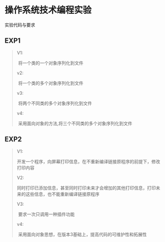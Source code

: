 # 操作系统技术编程实验



实验代码与要求

## EXP1

> V1:
>
> ​	将一个类的一个对象序列化到文件
>
> v2:
>
> ​	将一个类的多个对象序列化到文件
>
> v3:
>
> ​	将两个不同类的多个对象序列化到文件
>
> v4:
>
> ​	采用面向对象的方法,将三个不同类的多个对象序列化到文件

## EXP2

> V1:
>
> ​	开发一个程序，向屏幕打印信息，在不重新编译链接原程序的前提下，修改打印内容
>
> V2:
>
> ​	同时打印已添加信息，甚至同时打印未来才会增加的其他打印信息，打印未来的这些信息，也不能重新编译链接原程序
>
> V3:
>
> ​	要求一次只调用一种插件功能
>
> v4:
>
> ​	采用面向对象思想，在版本3基础上，提高代码的可维护性和拓展性

​	

